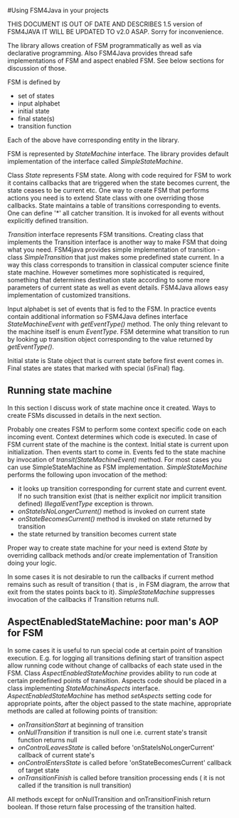 #Using FSM4Java in your projects

THIS DOCUMENT IS OUT OF DATE AND DESCRIBES 1.5 version of FSM4JAVA
IT WILL BE UPDATED TO v2.0 ASAP. Sorry for inconvenience. 


The library allows creation of FSM programmatically as well as via declarative programming. Also FSM4Java provides thread safe implementations of FSM 
and aspect enabled FSM. See below sections for discussion of those.

FSM is defined by 

- set of states
- input alphabet
- initial state
- final state(s)
- transition function 

Each of the above have corresponding entity in the library.

FSM is represented by *StateMachine* interface. The library provides default implementation of the interface called
*SimpleStateMachine*.

Class *State* represents FSM state. Along with code required for FSM to work it contains callbacks that are triggered when
the state becomes current, the state ceases to  be current etc. One way to create FSM that performs actions you need is to 
extend State class with one overriding those callbacks. State maintains a table of transitions corresponding to events. One can
define '*' all catcher transition. It is invoked for all events without explicitly defined transition.

*Transition* interface represents FSM transitions. Creating class that implements the Transition interface is another way to make FSM that doing what
you need. FSM4java provides simple implementation of transition - class *SimpleTransition* that just makes some predefined state current.
In a way this class corresponds to transition in classical computer science finite state machine. However sometimes more sophisticated is 
required, something that determines destination state according to some more parameters of current state as well as event details.
FSM4Java allows easy implementation of customized transitions.

Input alphabet is set of events that is fed to the FSM. In practice events contain additional information so FSM4Java defines interface
*StateMachineEvent* with *getEventType()* method. The only thing relevant to the machine itself is enum *EventType*. FSM determine what transition to run by looking up
transition object corresponding to the value returned by *getEventType()*.

Initial state is State object that is current state before first event comes in. Final states are states that marked with special (isFinal)
flag. 

## Running state machine

In this section I discuss work of state machine once it created. Ways to create FSMs  discussed in details in the next section.

Probably one creates FSM to perform some context specific code on each incoming event. Context determines which code is executed.
In case of FSM current state of the machine is the context. Initial state is current upon initialization. Then events start to come
in. Events fed to the state machine by invocation of *transit(StateMachineEvent)* method. For most cases you can use SimpleStateMachine as 
FSM implementation. *SimpleStateMachine* performs the following upon invocation of the method:

* it looks up transition corresponding for current state and current event. If no such transition exist (that is neither explicit nor implicit transition defined) *IllegalEventType* exception is thrown.
* *onStateIsNoLongerCurrent()* method is invoked on current state
* *onStateBecomesCurrent()* method is invoked on state returned by transition
* the state returned by transition becomes current state

Proper way to create state machine for your need is extend *State* by overriding callback methods and/or create implementation of Transition doing your logic.

In some cases  it is not desirable to run the callbacks if current method remains such as result of transition ( that is , in FSM diagram, the arrow that exit from the states points back to it).
*SimpleStateMachine* suppresses invocation of the callbacks if Transition returns null.



## AspectEnabledStateMachine: poor man's AOP for FSM

In some cases it is useful to run special code at certain point of transition execution. E.g. for logging all transitions defining start of transition
aspect allow running code without change of callbacks of each state used in the FSM. Class *AspectEnabledStateMachine* provides ability to 
run code at certain predefined points of transition. Aspects code should be placed in a class implementing *StateMachineAspects* interface. 
*AspectEnabledStateMachine* has method *setAspects* setting code for appropriate points, after the object passed to the state machine, appropriate
methods are called at following points of transition:

* *onTransitionStart* at beginning of transition
* *onNullTransition* if transition is null one i.e. current state's transit function returns null
* *onControlLeavesState* is called before  'onStateIsNoLongerCurrent' callback of current state's
* *onControlEntersState* is called before 'onStateBecomesCurrent' callback of target state
* *onTransitionFinish* is called before transition processing ends ( it is not called if the transition is null transition)

All methods except for onNullTransition and onTransitionFinish return boolean. If those return false processing of the transition halted.
